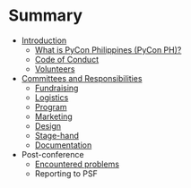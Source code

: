 # Summary

* [Introduction](README.md)
   * [What is PyCon Philippines (PyCon PH)?](what-is-pyconph.md)
   * [Code of Conduct](coc.md)
   * [Volunteers](volunteers.md)
* [Committees and Responsibilities](committees.md)
   * [Fundraising](fundraising.md)
   * [Logistics](logistics.md)
   * [Program](program.md)
   * [Marketing](marketing.md)
   * [Design](design.md)
   * [Stage-hand](stage-hand.md)
   * [Documentation](documentation.md)
* Post-conference
   * [Encountered problems](problems.md)
   * Reporting to PSF

